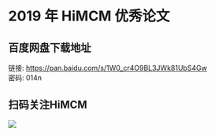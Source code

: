 # 2019 年 HiMCM 优秀论文

## 百度网盘下载地址

链接: https://pan.baidu.com/s/1W0_cr4O9BL3JWk81UbS4Gw  
密码: 014n

## 扫码关注HiMCM
![](https://avatars2.githubusercontent.com/u/16745793?s=200&v=4)
